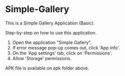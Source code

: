 # Simple-Gallery
This is a Simple Gallery Application (Basic).

Step-by-step on how to use this application.
1. Open the application "Simple Gallery".
2. If error message pop-up comes out, click 'App info'.
3. On the 'App settings' tab, click on 'Permissions'.
4. Allow 'Storage' permissions.


APK file is available on apk folder above.
